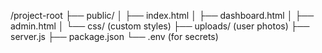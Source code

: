 /project-root
├── public/
│   ├── index.html
│   ├── dashboard.html
│   ├── admin.html
│   └── css/ (custom styles)
├── uploads/ (user photos)
├── server.js
├── package.json
└── .env (for secrets)
